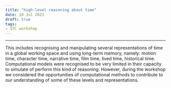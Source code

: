 ```yaml
---
title: "high-level reasoning about time"
date: 10 Jul 2023
draft: true
tags:
- STC workshop
---
```

---

This includes recognising and manipulating several representations of time in a global working space and using long-term memory, namely: motion time, character time, narrative time, film time, lived time, historical time. 
Computational models were recognised to be very limited in their capacity to simulate of perform this kind of reasoning. However, during the workshop we considered the opportunities of computational methods to contribute to our understanding of some of these levels and representations.